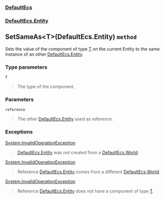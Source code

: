 ### [DefaultEcs](./DefaultEcs.md 'DefaultEcs')
### [DefaultEcs.Entity](./DefaultEcs-Entity.md 'DefaultEcs.Entity')
## SetSameAs&lt;T&gt;(DefaultEcs.Entity) `method`
Sets the value of the component of type [T](#DefaultEcs-Entity-SetSameAs-T-(DefaultEcs-Entity)-T 'DefaultEcs.Entity.SetSameAs&lt;T&gt;(DefaultEcs.Entity).T') on the current Entity to the same instance of an other [DefaultEcs.Entity](./DefaultEcs-Entity.md 'DefaultEcs.Entity').
### Type parameters

<a name='DefaultEcs-Entity-SetSameAs-T-(DefaultEcs-Entity)-T'></a>
`T`
>The type of the component.
### Parameters

<a name='DefaultEcs-Entity-SetSameAs-T-(DefaultEcs-Entity)-reference'></a>
`reference`
>The other [DefaultEcs.Entity](./DefaultEcs-Entity.md 'DefaultEcs.Entity') used as reference.
### Exceptions

[System.InvalidOperationException](https://docs.microsoft.com/en-us/dotnet/api/System.InvalidOperationException 'System.InvalidOperationException')
>[DefaultEcs.Entity](./DefaultEcs-Entity.md 'DefaultEcs.Entity') was not created from a [DefaultEcs.World](./DefaultEcs-World.md 'DefaultEcs.World').

[System.InvalidOperationException](https://docs.microsoft.com/en-us/dotnet/api/System.InvalidOperationException 'System.InvalidOperationException')
>Reference [DefaultEcs.Entity](./DefaultEcs-Entity.md 'DefaultEcs.Entity') comes from a different [DefaultEcs.World](./DefaultEcs-World.md 'DefaultEcs.World').

[System.InvalidOperationException](https://docs.microsoft.com/en-us/dotnet/api/System.InvalidOperationException 'System.InvalidOperationException')
>Reference [DefaultEcs.Entity](./DefaultEcs-Entity.md 'DefaultEcs.Entity') does not have a component of type [T](#DefaultEcs-Entity-SetSameAs-T-(DefaultEcs-Entity)-T 'DefaultEcs.Entity.SetSameAs&lt;T&gt;(DefaultEcs.Entity).T').
